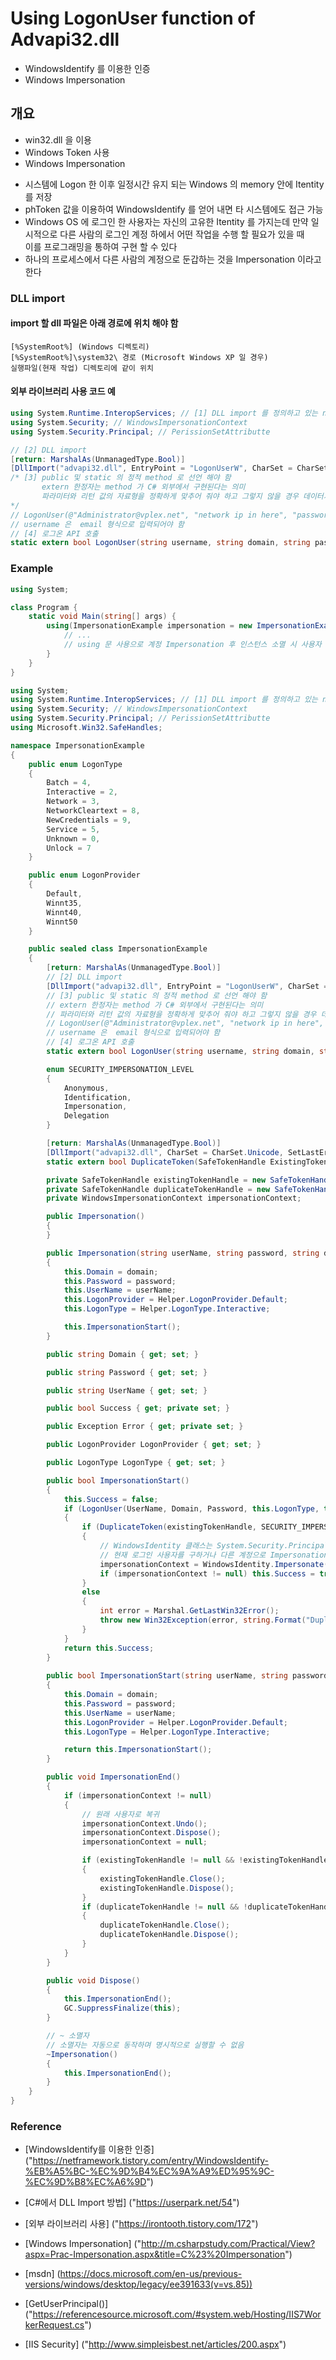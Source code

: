 # Using LogonUser function of Advapi32.dll
- WindowsIdentify 를 이용한 인증
- Windows Impersonation

## 개요
* win32.dll 을 이용
* Windows Token 사용
* Windows Impersonation
 - 시스템에 Logon 한 이후 일정시간 유지 되는 Windows 의 memory 안에 Itentity 를 저장
 - phToken 값을 이용하여 WindowsIdentify 를 얻어 내면 타 시스템에도 접근 가능
 - Windows OS 에 로그인 한 사용자는 자신의 고유한 Itentity 를 가지는데 만약 일시적으로 다른 사람의 로그인 계정 하에서 어떤 작업을 수행 할 필요가 있을 때<br>
   이를 프로그래밍을 통하여 구현 할 수 있다
 - 하나의 프로세스에서 다른 사람의 계정으로 둔갑하는 것을 Impersonation 이라고 한다

### DLL import
#### import 할 dll 파일은 아래 경로에 위치 해야 함
```
[%SystemRoot%] (Windows 디렉토리)
[%SystemRoot%]\system32\ 경로 (Microsoft Windows XP 일 경우)
실행파일(현재 작업) 디렉토리에 같이 위치
```

#### 외부 라이브러리 사용 코드 예
```c#
using System.Runtime.InteropServices; // [1] DLL import 를 정의하고 있는 namespace
using System.Security; // WindowsImpersonationContext
using System.Security.Principal; // PerissionSetAttributte

// [2] DLL import
[return: MarshalAs(UnmanagedType.Bool)]
[DllImport("advapi32.dll", EntryPoint = "LogonUserW", CharSet = CharSet.Unicode, SetLastError = true)]
/* [3] public 및 static 의 정적 method 로 선언 해야 함
       extern 한정자는 method 가 C# 외부에서 구현된다는 의미
       파라미터와 리턴 값의 자료형을 정확하게 맞추어 줘야 하고 그렇지 않을 경우 데이터가 소실 될 수 있음
*/
// LogonUser(@"Administrator@vplex.net", "network ip in here", "password", 9, 0, ref tokenHandle);
// username 은  email 형식으로 입력되어야 함
// [4] 로그온 API 호출
static extern bool LogonUser(string username, string domain, string password, LogonType logonType, LogonProvider logonProvider, ref SafeTokenHandle token);
```

### Example
```C#
using System;

class Program {
    static void Main(string[] args) {
        using(ImpersonationExample impersonation = new ImpersonationExample("Administrator@vplext.net", "networkip", "password")) {
            // ...
            // using 문 사용으로 계정 Impersonation 후 인스턴스 소멸 시 사용자 undo 복귀 됨
        }
    }
}
```
```C#
using System;
using System.Runtime.InteropServices; // [1] DLL import 를 정의하고 있는 namespace
using System.Security; // WindowsImpersonationContext
using System.Security.Principal; // PerissionSetAttributte
using Microsoft.Win32.SafeHandles;

namespace ImpersonationExample
{
    public enum LogonType
    {
        Batch = 4,
        Interactive = 2,
        Network = 3,
        NetworkCleartext = 8,
        NewCredentials = 9,
        Service = 5,
        Unknown = 0,
        Unlock = 7
    }

    public enum LogonProvider
    {
        Default,
        Winnt35,
        Winnt40,
        Winnt50
    }

    public sealed class ImpersonationExample
    {
        [return: MarshalAs(UnmanagedType.Bool)]
        // [2] DLL import
        [DllImport("advapi32.dll", EntryPoint = "LogonUserW", CharSet = CharSet.Unicode, SetLastError = true)]
        // [3] public 및 static 의 정적 method 로 선언 해야 함
        // extern 한정자는 method 가 C# 외부에서 구현된다는 의미
        // 파라미터와 리턴 값의 자료형을 정확하게 맞추어 줘야 하고 그렇지 않을 경우 데이터가 소실 될 수 있음
        // LogonUser(@"Administrator@vplex.net", "network ip in here", "password", 9, 0, ref tokenHandle);
        // username 은  email 형식으로 입력되어야 함
        // [4] 로그온 API 호출
        static extern bool LogonUser(string username, string domain, string password, LogonType logonType, LogonProvider logonProvider, ref SafeTokenHandle token);

        enum SECURITY_IMPERSONATION_LEVEL
        {
            Anonymous,
            Identification,
            Impersonation,
            Delegation
        }

        [return: MarshalAs(UnmanagedType.Bool)]
        [DllImport("advapi32.dll", CharSet = CharSet.Unicode, SetLastError = true)]
        static extern bool DuplicateToken(SafeTokenHandle ExistingTokenHandle, SECURITY_IMPERSONATION_LEVEL ImpersonationLevel, out SafeTokenHandle DuplicateTokenHandle);

        private SafeTokenHandle existingTokenHandle = new SafeTokenHandle();
        private SafeTokenHandle duplicateTokenHandle = new SafeTokenHandle();
        private WindowsImpersonationContext impersonationContext;

        public Impersonation()
        {
        }

        public Impersonation(string userName, string password, string domain)
        {
            this.Domain = domain;
            this.Password = password;
            this.UserName = userName;
            this.LogonProvider = Helper.LogonProvider.Default;
            this.LogonType = Helper.LogonType.Interactive;

            this.ImpersonationStart();
        }

        public string Domain { get; set; }

        public string Password { get; set; }

        public string UserName { get; set; }

        public bool Success { get; private set; }

        public Exception Error { get; private set; }

        public LogonProvider LogonProvider { get; set; }

        public LogonType LogonType { get; set; }

        public bool ImpersonationStart()
        { 
            this.Success = false;
            if (LogonUser(UserName, Domain, Password, this.LogonType, this.LogonProvider, ref existingTokenHandle))
            {
                if (DuplicateToken(existingTokenHandle, SECURITY_IMPERSONATION_LEVEL.Impersonation, out duplicateTokenHandle))
                {
                    // WindowsIdentity 클래스는 System.Security.Principal 네임스페이스에 있는 클래스로서 윈도우즈 사용자를 표현하는 클래스
                    // 현재 로그인 사용자를 구하거나 다른 계정으로 Impersonation 하는 등의 기능을 가지고 있다.
                    impersonationContext = WindowsIdentity.Impersonate(duplicateTokenHandle.DangerousGetHandle()); // ~ finalize 함수로 인스턴스 소멸 시 undo
                    if (impersonationContext != null) this.Success = true;
                }
                else
                {
                    int error = Marshal.GetLastWin32Error();
                    throw new Win32Exception(error, string.Format("DuplicateToken failed: {0} : {1}", error, (new Win32Exception(error)).Message));
                }
            }
            return this.Success;
        }
              
        public bool ImpersonationStart(string userName, string password, string domain)
        {
            this.Domain = domain;
            this.Password = password;
            this.UserName = userName;
            this.LogonProvider = Helper.LogonProvider.Default;
            this.LogonType = Helper.LogonType.Interactive;

            return this.ImpersonationStart();
        }

        public void ImpersonationEnd()
        {
            if (impersonationContext != null)
            {
                // 원래 사용자로 복귀
                impersonationContext.Undo(); 
                impersonationContext.Dispose();
                impersonationContext = null;

                if (existingTokenHandle != null && !existingTokenHandle.IsClosed)
                {
                    existingTokenHandle.Close();
                    existingTokenHandle.Dispose();
                }
                if (duplicateTokenHandle != null && !duplicateTokenHandle.IsClosed)
                {
                    duplicateTokenHandle.Close();
                    duplicateTokenHandle.Dispose();
                }
            }
        }

        public void Dispose()
        {
            this.ImpersonationEnd();
            GC.SuppressFinalize(this);
        }

        // ~ 소멸자
        // 소멸자는 자동으로 동작하며 명시적으로 실행할 수 없음
        ~Impersonation()
        {
            this.ImpersonationEnd();
        }
    }
}
```


### Reference
* [WindowsIdentify를 이용한 인증] ("https://netframework.tistory.com/entry/WindowsIdentify-%EB%A5%BC-%EC%9D%B4%EC%9A%A9%ED%95%9C-%EC%9D%B8%EC%A6%9D")
* [C#에서 DLL Import 방법] ("https://userpark.net/54")
* [외부 라이브러리 사용] ("https://irontooth.tistory.com/172")
* [Windows Impersonation] ("http://m.csharpstudy.com/Practical/View?aspx=Prac-Impersonation.aspx&title=C%23%20Impersonation")
* [msdn] (https://docs.microsoft.com/en-us/previous-versions/windows/desktop/legacy/ee391633(v=vs.85))

* [GetUserPrincipal()] ("https://referencesource.microsoft.com/#system.web/Hosting/IIS7WorkerRequest.cs")
* [IIS Security] ("http://www.simpleisbest.net/articles/200.aspx")